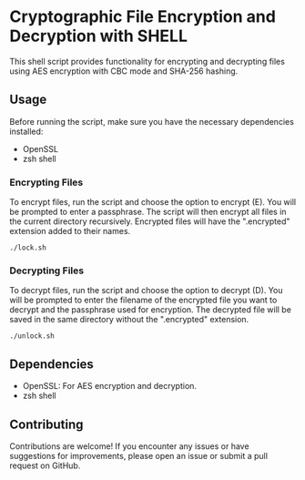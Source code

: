 <!DOCTYPE html>
<html lang="en">

<h1>Cryptographic File Encryption and Decryption with SHELL</h1>
<p>This shell script provides functionality for encrypting and decrypting files using AES encryption with CBC mode and SHA-256 hashing.</p>

<h2>Usage</h2>
<p>Before running the script, make sure you have the necessary dependencies installed:</p>
<ul>
    <li>OpenSSL</li>
    <li>zsh shell</li>
</ul>

<h3>Encrypting Files</h3>
<p>To encrypt files, run the script and choose the option to encrypt (E). You will be prompted to enter a passphrase. The script will then encrypt all files in the current directory recursively. Encrypted files will have the ".encrypted" extension added to their names.</p>
<pre><code>./lock.sh</code></pre>

<h3>Decrypting Files</h3>
<p>To decrypt files, run the script and choose the option to decrypt (D). You will be prompted to enter the filename of the encrypted file you want to decrypt and the passphrase used for encryption. The decrypted file will be saved in the same directory without the ".encrypted" extension.</p>
<pre><code>./unlock.sh</code></pre>

<h2>Dependencies</h2>
<ul>
    <li>OpenSSL: For AES encryption and decryption.</li>
    <li>zsh shell</li>
</ul>

<h2>Contributing</h2>
<p>Contributions are welcome! If you encounter any issues or have suggestions for improvements, please open an issue or submit a pull request on GitHub.</p>

</body>
</html>
